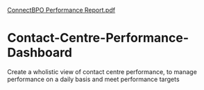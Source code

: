 [ConnectBPO Performance Report.pdf](https://github.com/TamsinParbhoo/Contact-Centre-Performance-Dashboard/files/7357534/ConnectBPO.Performance.Report.pdf)
# Contact-Centre-Performance-Dashboard
Create a wholistic view of contact centre performance, to manage performance on a daily basis and meet performance targets
